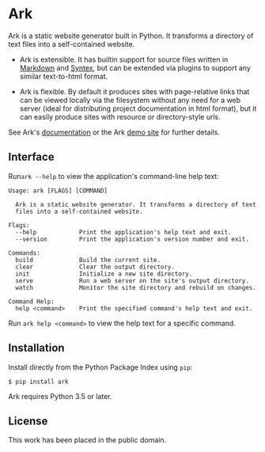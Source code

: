 
# Ark

Ark is a static website generator built in Python. It transforms a
directory of text files into a self-contained website.

* Ark is extensible. It has builtin support for source files written
  in [Markdown][] and [Syntex][], but can be extended via plugins to support
  any similar text-to-html format.

* Ark is flexible. By default it produces sites with page-relative links
  that can be viewed locally via the filesystem without any need for a web
  server (ideal for distributing project documentation in html format), but it
  can easily produce sites with resource or directory-style urls.

See Ark's [documentation][docs] or the Ark [demo site][demo] for further details.

[Markdown]: http://daringfireball.net/projects/markdown/
[Syntex]: https://github.com/dmulholland/syntex
[docs]: http://mulholland.xyz/docs/ark/
[demo]: http://ark.mulholland.xyz/phoenix/



## Interface

Run`ark --help` to view the application's command-line help text:

    Usage: ark [FLAGS] [COMMAND]

      Ark is a static website generator. It transforms a directory of text
      files into a self-contained website.

    Flags:
      --help            Print the application's help text and exit.
      --version         Print the application's version number and exit.

    Commands:
      build             Build the current site.
      clear             Clear the output directory.
      init              Initialize a new site directory.
      serve             Run a web server on the site's output directory.
      watch             Monitor the site directory and rebuild on changes.

    Command Help:
      help <command>    Print the specified command's help text and exit.

Run `ark help <command>` to view the help text for a specific command.



## Installation

Install directly from the Python Package Index using `pip`:

    $ pip install ark

Ark requires Python 3.5 or later.



## License

This work has been placed in the public domain.
